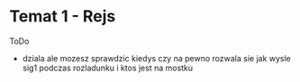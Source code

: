 # Temat 1 - Rejs

ToDo

- dziala ale mozesz sprawdzic kiedys czy na pewno rozwala sie jak wysle sig1 podczas rozladunku i ktos jest na mostku 